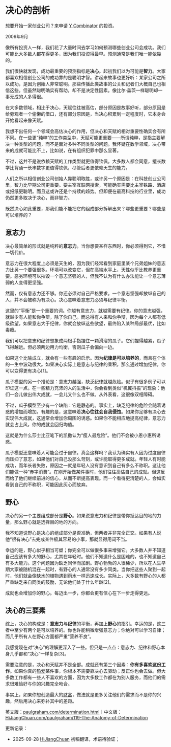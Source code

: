
# 决心的剖析

想要开始一家创业公司？来申请 [Y Combinator](http://ycombinator.com/apply.html) 的投资。

2009年9月

像所有投资人一样，我们花了大量时间去学习如何预测哪些创业公司会成功。我们可能比大多数人都花得更多，因为我们投资得最早。预测通常是我们唯一能依靠的。

我们很快就发现，成功最重要的预测指标是**决心**。起初我们以为可能是**智力**。大家都喜欢相信创业公司的成功靠的是聪明才智。讲起来故事也更好听：某家公司之所以成功，是因为创始人非常聪明。那些传播此类故事的公关和记者们大概自己也相信这些。但虽然聪明确实有帮助，却不是决定性因素。像比尔·盖茨一样聪明却一事无成的人多得很。

在大多数领域，相比于决心，天赋往往被高估，部分原因是故事好听，部分原因是给旁观者一个偷懒的借口，还有部分原因是，当决心积累到一定程度时，它本身会开始看起来像天赋。

我想不出任何一个领域会高估决心的作用，但决心和天赋的相对重要性确实会有所不同。在一些更“纯粹”的工作类型中，天赋可能更重要——所谓纯粹，是指主要解决一种类型的问题，而不是面对多种不同类型的问题。我怀疑在数学领域，决心带来的成就可能比不上，比如说，在有组织犯罪中那么显著。

不过，这并不是说依赖天赋的工作类型就更值得钦佩。大多数人都会同意，擅长数学比背诵一长串数字更值得钦佩，尽管后者更依赖天生的能力。

人们之所以相信创业公司创始人靠聪明取胜，或许另一个原因是：在科技创业公司里，智力比早期公司更重要。要主宰互联网搜索，可能确实需要比主宰铁路、酒店或报纸更聪明。而且这或许还是个持续的趋势。但即便在最高科技的行业里，成功仍然更多取决于决心，而非智力。

既然决心如此重要，那我们能不能把它的组成部分拆解出来？哪些更重要？哪些是可以培养的？

## 意志力

决心最简单的形式就是纯粹的**意志力**。当你想要某样东西时，你必须得到它，不惜一切代价。

意志力在很大程度上必须是天生的，因为我们经常看到家庭里某个兄弟姐妹的意志力比另一个要强很多。环境可以改变它，但在高端水平上，天性似乎比教养更重要。恶劣环境可以摧毁一个意志坚强的人，但我不认为有什么办法能让一个意志薄弱的人变得更坚强。

然而，仅有意志力还不够。你还必须对自己严格要求。一个意志坚强却放纵自己的人，并不会被称为有决心。决心意味着意志力必须与纪律平衡。

这里的“平衡”是一个重要的词。你越有意志力，就越需要有纪律。你的意志越强，就越少有人能和你争辩，除了你自己。而总得有人来和你争辩，因为每个人都有低级欲望，如果意志大于纪律，你就会放纵这些欲望，最终陷入某种局部最优，比如毒瘾。

我们可以把意志和纪律想象成两根手指捏住一颗滑溜的瓜子。它们捏得越紧，瓜子飞得越远。但必须两边用力均衡，否则瓜子会偏向一边。

如果这个比喻成立，就会有一些有趣的启示。因为**纪律是可以培养的**，而且在个体的一生中波动很大。如果决心实际上是意志与纪律的乘积，那么通过增加纪律，你可以变得更有决心[1]。

瓜子模型的另一个推论是：意志力越强，缺乏纪律就越危险。似乎有很多例子可以印证这一点。在一些精力充沛的人的生活中，你会看到类似“机翼抖振”的现象：他们一会儿做出伟大成就，一会儿又什么也不做。从外表看，这很像双相障碍。

不过，瓜子模型至少有一个缺陷：它是静态的。事实上，缺乏纪律的危险会随着诱惑的增加而增加。有趣的是，这意味着**决心往往会自我侵蚀**。如果你足够有决心去实现伟大成就，这通常会增加你周围的诱惑。如果你不能相应地提高纪律，意志力就会占上风，你的成就会回归均值。

这就是为什么莎士比亚笔下的凯撒认为“瘦人最危险”。他们不会被小恩小惠所诱惑。

瓜子模型还意味着人可能会过于自律。真会这样吗？我认为确实有人因为过度自律而压抑了意志，如果他们对自己没那么苛刻，或许能取得更多成就。年轻人有时能成功，而年长者失败，原因之一就是年轻人没有意识到自己有多么不称职。这让他们能做一种“赤字消费”。在刚开始做某件事时，他们往往高估自己的成就。但这反而给了他们继续前进的信心，从而不断提高表现。而一个看得更清楚的人，会如实看到自己的不称职，可能因此灰心而放弃。


## 野心

决心的另一个主要组成部分是**野心**。如果说意志力和纪律是带你抵达目的地的力量，那么野心就是选择目的地的方向。

我不知道说野心是决心的组成部分是否准确，但两者并非完全正交。如果有人说他“很有决心”去完成某件极其容易的小事，那就显得用词不当。

幸运的是，野心似乎相当可塑；你完全可以做很多事来增强它。大多数人并不知道自己应该有多大的野心，尤其在年轻时。他们不知道什么是困难的，也不知道自己有多大能力。这个问题因为缺乏同伴而加剧。野心勃勃的人很稀少，所以在人生早期大家被随机混在一起时，有野心的人通常没有多少同类。当你把这些人聚到一起时，他们就会像缺水的植物遇到雨水一样迅速成长。实际上，大多数有野心的人都严重缺乏来自同类的鼓励，无论他们处于什么年龄[2]。

成就也会增加你的野心。每迈出一步，你都会更有信心在下一步走得更远。


## 决心的三要素

综上，决心的构成是：**意志力**与**纪律**的平衡，再加上**野心**的指引。幸运的是，这三者中至少有两个是可以培养的。你也许能稍微增强意志力；你绝对可以学习自律；而几乎所有人在野心方面都严重“营养不良”。

我感觉现在对“决心”的理解更深入了一些。但只是一点点：意志力、纪律和野心本身几乎都和“决心”一样复杂[3]。

需要注意的是，决心和天赋并不是全部。成就还有第三个因素：**你有多喜欢这份工作**。如果你真的[热爱](https://hijiangchuan.com/paulgraham/056-How-to-Do-What-You-Love)某件事，你根本不需要靠决心去驱动；反正你也会去做。但大多数工作都有一些人不喜欢的方面，因为大多数工作都在为别人服务，而他们的需求很难恰好与你的兴趣完全吻合。

事实上，如果你想创造最大的[财富](https://hijiangchuan.com/paulgraham/028-How-to-Make-Wealth)，做法就是更多关注他们的需求而不是你的兴趣，然后用决心来弥补其中的差距。


英文版：[paulgraham.com/determination.html](https://paulgraham.com/determination.html)｜中文版：[HiJiangChuan.com/paulgraham/119-The-Anatomy-of-Determination](https://hijiangchuan.com/paulgraham/119-The-Anatomy-of-Determination)

更新记录：
- 2025-09-28 [HiJiangChuan](https://hijiangchuan.com) 初稿翻译，术语待验证；
